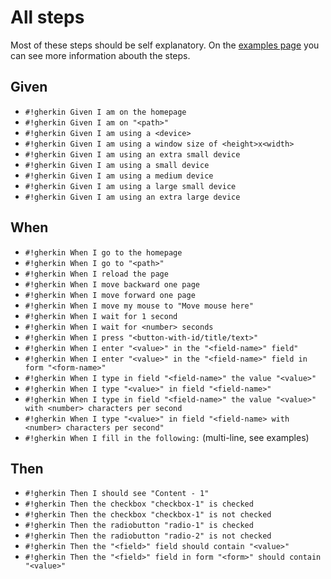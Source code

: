# All steps

Most of these steps should be self explanatory. On the [examples
page](examples.md) you can see more information abouth the steps.

## Given
- `#!gherkin Given I am on the homepage`
- `#!gherkin Given I am on "<path>"`
- `#!gherkin Given I am using a <device>`
- `#!gherkin Given I am using a window size of <height>x<width>`
- `#!gherkin Given I am using an extra small device`
- `#!gherkin Given I am using a small device`
- `#!gherkin Given I am using a medium device`
- `#!gherkin Given I am using a large small device`
- `#!gherkin Given I am using an extra large device`

## When
- `#!gherkin When I go to the homepage`
- `#!gherkin When I go to "<path>"`
- `#!gherkin When I reload the page`
- `#!gherkin When I move backward one page`
- `#!gherkin When I move forward one page`
- `#!gherkin When I move my mouse to "Move mouse here"`
- `#!gherkin When I wait for 1 second`
- `#!gherkin When I wait for <number> seconds`
- `#!gherkin When I press "<button-with-id/title/text>"`
- `#!gherkin When I enter "<value>" in the "<field-name>" field"`
- `#!gherkin When I enter "<value>" in the "<field-name>" field in form "<form-name>"`
- `#!gherkin When I type in field "<field-name>" the value "<value>"`
- `#!gherkin When I type "<value>" in field "<field-name>"`
- `#!gherkin When I type in field "<field-name>" the value "<value>" with <number> characters per second`
- `#!gherkin When I type "<value>" in field "<field-name> with <number> characters per second"`
- `#!gherkin When I fill in the following:` (multi-line, see examples)

## Then
- `#!gherkin Then I should see "Content - 1"`
- `#!gherkin Then the checkbox "checkbox-1" is checked`
- `#!gherkin Then the checkbox "checkbox-1" is not checked`
- `#!gherkin Then the radiobutton "radio-1" is checked`
- `#!gherkin Then the radiobutton "radio-2" is not checked`
- `#!gherkin Then the "<field>" field should contain "<value>"`
- `#!gherkin Then the "<field>" field in form "<form>" should contain "<value>"`
